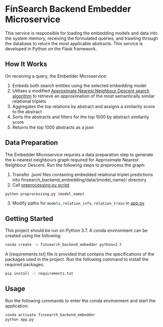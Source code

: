 # FinSearch Backend Embedder Microservice
This service is responsible for loading the embedding models and data into the system memory, receiving the formulated queries, and trawling through the database to return the most applicable abstracts. This service is developed in Python on the Flask framework. 

## How It Works
On receiving a query, the Embedder Microservice:
1. Embeds both search entities using the selected embedding model
2. Utilises a modified [Approximate Nearest Neighbour Descent search algorithm](https://pynndescent.readthedocs.io/en/latest/) to retrieve an approximation of the most semantically similar relational triplets
3. Aggregates the top relations by abstract and assigns a similarity score to the abstract
4. Sorts the abstracts and filters for the top 1000 by abstract similarity score
5. Returns the top 1000 abstracts as a json

## Data Preparation
The Embedder Microservice requries a data preparation step to generate the k-nearest neighbours graph required for Approximate Nearest Neighbour Descent. Run the following steps to preprocess the graph:
1. Transfer .jsonl files containing embedded relational triplet predictions into finsearch_backend_embedding/data/(model_name)/ directory
2. Call [preprocessing.py script](https://github.com/ValaryLim/financeOpenIE/tree/main/finsearch_backend_embedding/preprocessing.py)
```bash
python preprocessing.py (model_name)
```
3. Modify paths for `models`, `relation_info`, `relation_train` in [app.py](https://github.com/ValaryLim/financeOpenIE/tree/main/finsearch_backend_embedding/app.py)

## Getting Started
This project should be run on Python 3.7. A conda environment can be created using the following:
```bash
conda create -n finsearch_backend_embedder python=3.7
```

A [requirements.txt] file is provided that contains the specifications of the packages used in the project. Run the following command to install the required packages.
```bash
pip install -r requirements.txt
```
## Usage
Run the following commands to enter the conda environment and start the application:
```bash
conda activate finsearch_backend_embedder
python app.py
```